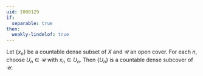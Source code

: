```yaml
---
uid: I000129
if:
  separable: true
then:
  weakly-lindelof: true
---
```

Let $\{x_n\}$ be a countable dense subset of $X$ and $\mathcal{U}$ an open cover. For each $n$, choose $U_n \in \mathcal{U}$ with $x_n \in U_n$. Then $\{U_n\}$ is a countable dense subcover of $\mathcal{U}$.

